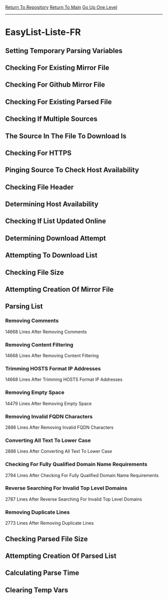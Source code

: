 [Return To Repository](https://github.com/deathbybandaid/piholeparser/)
[Return To Main](https://github.com/deathbybandaid/piholeparser/blob/master/RecentRunLogs/Mainlog.md)
[Go Up One Level](https://github.com/deathbybandaid/piholeparser/blob/master/RecentRunLogs/TopLevelScripts/30-Processing-External-Blacklists.md)
____________________________________
# EasyList-Liste-FR
## Setting Temporary Parsing Variables
## Checking For Existing Mirror File
## Checking For Github Mirror File
## Checking For Existing Parsed File
## Checking If Multiple Sources
## The Source In The File To Download Is
## Checking For HTTPS
## Pinging Source To Check Host Availability
## Checking File Header
## Determining Host Availability
## Checking If List Updated Online
## Determining Download Attempt
## Attempting To Download List
## Checking File Size
## Attempting Creation Of Mirror File
## Parsing List
### Removing Comments
14668 Lines After Removing Comments
### Removing Content Filtering
14668 Lines After Removing Content Filtering
### Trimming HOSTS Format IP Addresses
14668 Lines After Trimming HOSTS Format IP Addresses
### Removing Empty Space
14479 Lines After Removing Empty Space
### Removing Invalid FQDN Characters
2886 Lines After Removing Invalid FQDN Characters
### Converting All Text To Lower Case
2886 Lines After Converting All Text To Lower Case
### Checking For Fully Qualified Domain Name Requirements
2794 Lines After Checking For Fully Qualified Domain Name Requirements
### Reverse Searching For Invalid Top Level Domains
2787 Lines After Reverse Searching For Invalid Top Level Domains
### Removing Duplicate Lines
2773 Lines After Removing Duplicate Lines
## Checking Parsed File Size
## Attempting Creation Of Parsed List
## Calculating Parse Time
## Clearing Temp Vars
